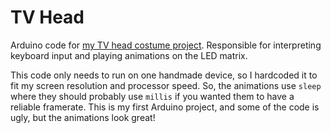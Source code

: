 # TV Head
Arduino code for [my TV head costume project](https://rose.systems/tv_head). Responsible for interpreting keyboard input and playing animations on the LED matrix.

This code only needs to run on one handmade device, so I hardcoded it to fit my screen resolution and processor speed. So, the animations use `sleep` where they should probably use `millis` if you wanted them to have a reliable framerate. This is my first Arduino project, and some of the code is ugly, but the animations look great!
